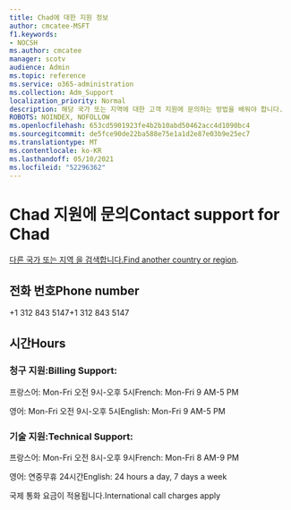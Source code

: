 ```yaml
---
title: Chad에 대한 지원 정보
author: cmcatee-MSFT
f1.keywords:
- NOCSH
ms.author: cmcatee
manager: scotv
audience: Admin
ms.topic: reference
ms.service: o365-administration
ms.collection: Adm_Support
localization_priority: Normal
description: 해당 국가 또는 지역에 대한 고객 지원에 문의하는 방법을 배워야 합니다.
ROBOTS: NOINDEX, NOFOLLOW
ms.openlocfilehash: 653cd5901923fe4b2b10abd50462acc4d1090bc4
ms.sourcegitcommit: de5fce90de22ba588e75e1a1d2e87e03b9e25ec7
ms.translationtype: MT
ms.contentlocale: ko-KR
ms.lasthandoff: 05/10/2021
ms.locfileid: "52296362"
---
```

# <a name="contact-support-for-chad"></a><span data-ttu-id="9531e-103">Chad 지원에 문의</span><span class="sxs-lookup"><span data-stu-id="9531e-103">Contact support for Chad</span></span>

<span data-ttu-id="9531e-104">[다른 국가 또는 지역 을 검색합니다.](../../business-video/get-help-support.md)</span><span class="sxs-lookup"><span data-stu-id="9531e-104">[Find another country or region](../../business-video/get-help-support.md).</span></span>

## <a name="phone-number"></a><span data-ttu-id="9531e-105">전화 번호</span><span class="sxs-lookup"><span data-stu-id="9531e-105">Phone number</span></span>
<span data-ttu-id="9531e-106">+1 312 843 5147</span><span class="sxs-lookup"><span data-stu-id="9531e-106">+1 312 843 5147</span></span>

## <a name="hours"></a><span data-ttu-id="9531e-107">시간</span><span class="sxs-lookup"><span data-stu-id="9531e-107">Hours</span></span>
### <a name="billing-support"></a><span data-ttu-id="9531e-108">청구 지원:</span><span class="sxs-lookup"><span data-stu-id="9531e-108">Billing Support:</span></span>

<span data-ttu-id="9531e-109">프랑스어: Mon-Fri 오전 9시-오후 5시</span><span class="sxs-lookup"><span data-stu-id="9531e-109">French: Mon-Fri 9 AM-5 PM</span></span>

<span data-ttu-id="9531e-110">영어: Mon-Fri 오전 9시-오후 5시</span><span class="sxs-lookup"><span data-stu-id="9531e-110">English: Mon-Fri 9 AM-5 PM</span></span>

### <a name="technical-support"></a><span data-ttu-id="9531e-111">기술 지원:</span><span class="sxs-lookup"><span data-stu-id="9531e-111">Technical Support:</span></span>

<span data-ttu-id="9531e-112">프랑스어: Mon-Fri 오전 8시-오후 9시</span><span class="sxs-lookup"><span data-stu-id="9531e-112">French: Mon-Fri 8 AM-9 PM</span></span>

<span data-ttu-id="9531e-113">영어: 연중무휴 24시간</span><span class="sxs-lookup"><span data-stu-id="9531e-113">English: 24 hours a day, 7 days a week</span></span>

<span data-ttu-id="9531e-114">국제 통화 요금이 적용됩니다.</span><span class="sxs-lookup"><span data-stu-id="9531e-114">International call charges apply</span></span>
